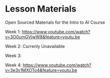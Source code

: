 # Lesson Materials
Open Sourced Materials for the Intro to AI Course

Week 1: https://www.youtube.com/watch?v=3O0umGVjwW8&feature=youtu.be

Week 2: Currenly Unavailable

Week 3: 

Week 4: https://www.youtube.com/watch?v=3e3v1MXOTo4&feature=youtu.be
